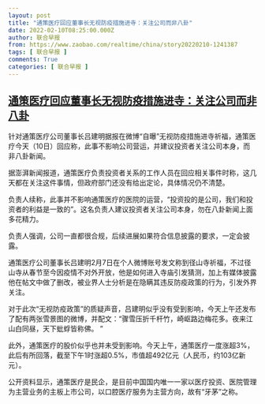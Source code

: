 ```yaml
---
layout: post
title: "通策医疗回应董事长无视防疫措施进寺：关注公司而非八卦"
date: 2022-02-10T08:25:00.000Z
author: 联合早报
from: https://www.zaobao.com/realtime/china/story20220210-1241387
tags: [ 联合早报 ]
comments: True
categories: [ 联合早报 ]
---
```

<!--1644481500000-->
[通策医疗回应董事长无视防疫措施进寺：关注公司而非八卦](https://www.zaobao.com/realtime/china/story20220210-1241387)
------

<div>
<p>针对通策医疗公司董事长吕建明据报在微博“自曝”无视防疫措施进寺祈福，通策医疗今天（10日）回应称，此事不影响公司营运，并建议投资者关注公司本身，而非八卦新闻。</p><p>据澎湃新闻报道，通策医疗负责投资者关系的工作人员在回应相关事件时称，这几天都在关注这件事情，但政府部门还没有给出定论，具体情况仍不清楚。</p><p>负责人续称，此事并不影响通策医疗的医院的运营，“投资投的是公司，我们和投资者的利益是一致的”。这名负责人建议投资者关注公司本身，勿在八卦新闻上面多花精力。</p><section id="imu"><div id="dfp-ad-imu1">        </div></section><p>负责人强调，公司一直都很合规，后续进展如果符合信息披露的要求，一定会披露。</p><p>通策医疗公司董事长吕建明2月7日在个人微博账号发文称到径山寺祈福，不过径山寺从春节至今因疫情不对外开放，他是如何进入寺庙引发猜测，加上有媒体披露他在帖文中做了删改，被业界人士分析是在隐瞒其违反防疫政策的行为，引发外界关注。</p><p>对于此次“无视防疫政策”的质疑声音，吕建明似乎没有受到影响，今天上午还发布了配有两张雪景图的微博，并配文：“骤雪压折千杆竹，崎岖路边梅花多。夜来江山白同昼，天下蚍蜉皆称佛。 ”</p><div id="innity-in-post"></div><div id="dfp-ad-midarticlespecial">        </div><p>此外，通策医疗的股价似乎也并未受到影响。今天上午，通策医疗一度涨超3%，此后有所回落，截至下午1时涨超0.5%，市值超492亿元（人民币，约103亿新元）。</p><p>公开资料显示，通策医疗是民企，是目前中国国内唯一一家以医疗投资、医院管理为主营业务的主板上市公司，以口腔医疗服务为主营方向，故有“牙茅”之称。</p>      <div class="cx_paywall_placeholder" id="sph_cdp_40"></div>
</div>
